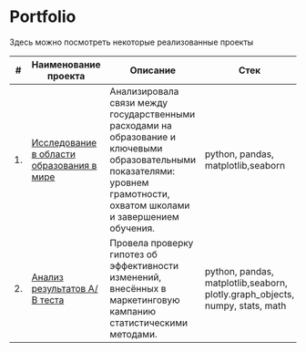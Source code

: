 # Portfolio

Здесь можно посмотреть некоторые реализованные проекты


| #    | Наименование проекта                | Описание                                                     | Стек                                                         |
| ---- | ------------------------------------------------------------ | ------------------------------------------------------------ | ------------------------------------------------------------ |
| 1.   | [Исследование в области образования в мире](https://github.com/Elena-Golovkina/Portfolio/tree/main/Образование%20в%20мире) | Анализировала связи между государственными расходами на образование и ключевыми образовательными показателями: уровнем грамотности, охватом школами и завершением обучения.  | python, pandas, matplotlib,seaborn       |
| 2.   | [Анализ результатов    А/В теста](https://github.com/Elena-Golovkina/Portfolio/tree/main/А.В%20тест) | Провела проверку гипотез об эффективности изменений, внесённых в маркетинговую кампанию статистическими методами.  | python, pandas, matplotlib,seaborn, plotly.graph_objects, numpy, stats, math       |
